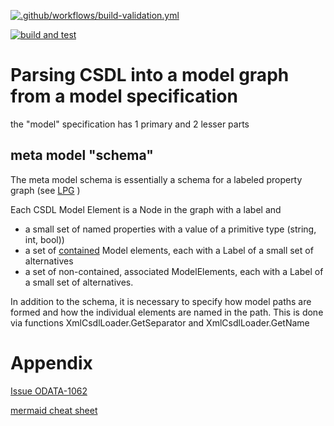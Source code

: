 [![.github/workflows/build-validation.yml](https://github.com/xtofs/csdl-graph/actions/workflows/build-validation.yml/badge.svg)](https://github.com/xtofs/csdl-graph/actions/workflows/build-validation.yml)

[![build and test](https://github.com/xtofs/csdl-graph/actions/workflows/build-and-test.yml/badge.svg)](https://github.com/xtofs/csdl-graph/actions/workflows/build-and-test.yml)


# Parsing CSDL into a model graph from a model specification

the "model" specification has 1 primary and 2 lesser parts

## meta model "schema"

The meta model schema is essentially a schema for a labeled property graph
(see [LPG](https://www.oxfordsemantic.tech/faqs/what-is-a-labeled-property-graph) )

Each CSDL Model Element is a Node in the graph with a label and

- a small set of named properties with a value of a primitive type (string, int, bool))
- a set of [contained](https://www.softwareideas.net/uml-class-diagram#containment) Model elements, each with a Label of a small set of alternatives
- a set of non-contained, associated ModelElements, each with a Label of a small set of alternatives.

In addition to the schema, it is necessary to specify how model paths are formed and how the individual elements are named in the path. This is done via functions XmlCsdlLoader.GetSeparator and XmlCsdlLoader.GetName

# Appendix

[Issue ODATA-1062](https://issues.oasis-open.org/browse/ODATA-1062?focusedCommentId=84136&page=com.atlassian.jira.plugin.system.issuetabpanels%3Acomment-tabpanel#comment-84136)


[mermaid cheat sheet](https://jojozhuang.github.io/tutorial/mermaid-cheat-sheet/)
